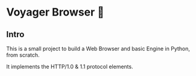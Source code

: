 # Voyager Browser 🚀

## Intro

This is a small project to build a Web Browser and basic Engine in Python, from scratch.

It implements the HTTP/1.0 & 1.1 protocol elements.
